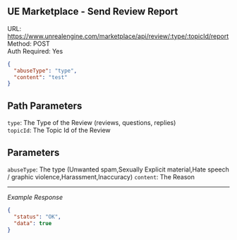 ## UE Marketplace - Send Review Report

URL: https://www.unrealengine.com/marketplace/api/review/:type/:topicId/report \
Method: POST \
Auth Required: Yes

```json
{
  "abuseType": "type",
  "content": "test"
}
```

## Path Parameters

`type`: The Type of the Review (reviews, questions, replies) <br/>
`topicId`: The Topic Id of the Review

## Parameters

`abuseType`: The type (Unwanted spam,Sexually Explicit material,Hate speech / graphic violence,Harassment,Inaccuracy)
`content`: The Reason

---

_Example Response_

```json
{
  "status": "OK",
  "data": true
}
```
